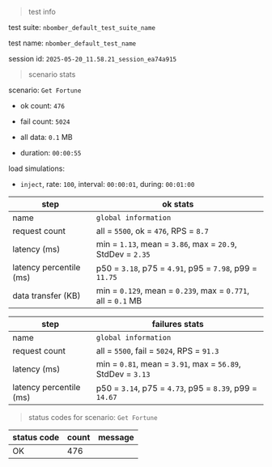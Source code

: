 > test info



test suite: `nbomber_default_test_suite_name`

test name: `nbomber_default_test_name`

session id: `2025-05-20_11.58.21_session_ea74a915`

> scenario stats



scenario: `Get Fortune`

  - ok count: `476`

  - fail count: `5024`

  - all data: `0.1` MB

  - duration: `00:00:55`

load simulations:

  - `inject`, rate: `100`, interval: `00:00:01`, during: `00:01:00`

|step|ok stats|
|---|---|
|name|`global information`|
|request count|all = `5500`, ok = `476`, RPS = `8.7`|
|latency (ms)|min = `1.13`, mean = `3.86`, max = `20.9`, StdDev = `2.35`|
|latency percentile (ms)|p50 = `3.18`, p75 = `4.91`, p95 = `7.98`, p99 = `11.75`|
|data transfer (KB)|min = `0.129`, mean = `0.239`, max = `0.771`, all = `0.1` MB|


|step|failures stats|
|---|---|
|name|`global information`|
|request count|all = `5500`, fail = `5024`, RPS = `91.3`|
|latency (ms)|min = `0.81`, mean = `3.91`, max = `56.89`, StdDev = `3.13`|
|latency percentile (ms)|p50 = `3.14`, p75 = `4.73`, p95 = `8.39`, p99 = `14.67`|


> status codes for scenario: `Get Fortune`



|status code|count|message|
|---|---|---|
|OK|476||


